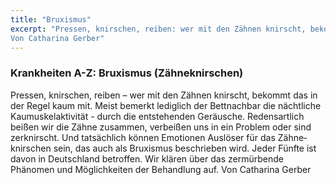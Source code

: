 ```yaml
---
title: "Bruxismus"
excerpt: "Pressen, knirschen, reiben: wer mit den Zähnen knirscht, bekommt das in der Regel kaum mit. Meist bemerkt lediglich der Bettnachbar die nächtliche Kaumuskel­aktivität - durch die entstehenden Geräusche. Redensartlich beißen wir die Zähne zusammen, verbeißen uns in ein Problem oder sind zerknirscht. Und tatsächlich können Emotionen Auslöser für das Zähne­knirschen sein, das auch als Bruxismus beschrieben wird. Jeder Fünfte ist davon in Deutschland betroffen. Wir klären über das zermürbende Phänomen und Möglichkeiten der Behandlung auf.
Von Catharina Gerber"
---
```


### Krankheiten A-Z: Bruxismus (Zähneknirschen)

Pressen, knirschen, reiben – wer mit den Zähnen knirscht, bekommt das in der Regel kaum mit. Meist bemerkt lediglich der Bettnachbar die nächtliche Kaumuskel­aktivität - durch die entstehenden Geräusche. Redensartlich beißen wir die Zähne zusammen, verbeißen uns in ein Problem oder sind zerknirscht. Und tatsächlich können Emotionen Auslöser für das Zähne­knirschen sein, das auch als Bruxismus beschrieben wird. Jeder Fünfte ist davon in Deutschland betroffen. Wir klären über das zermürbende Phänomen und Möglichkeiten der Behandlung auf.
Von Catharina Gerber